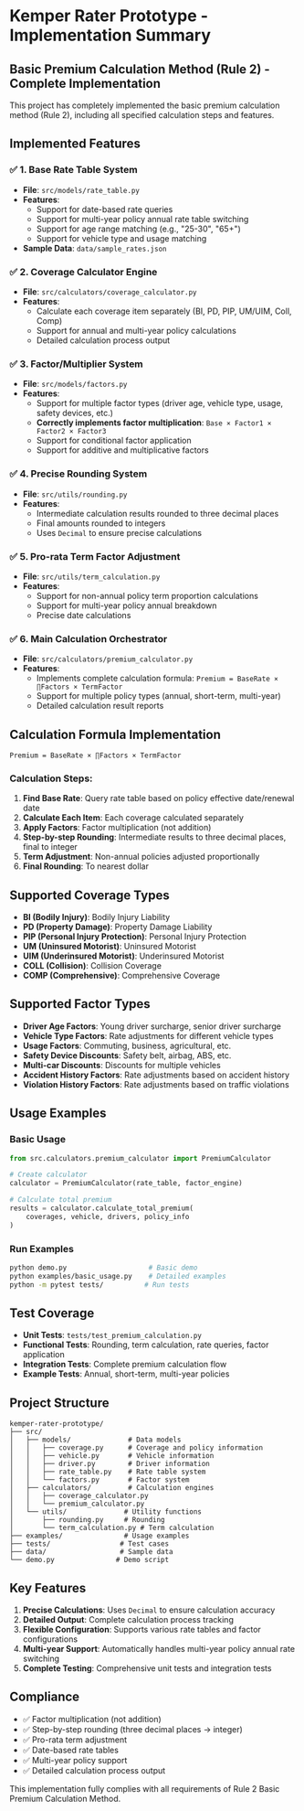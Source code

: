 # Kemper Rater Prototype - Implementation Summary

## Basic Premium Calculation Method (Rule 2) - Complete Implementation

This project has completely implemented the basic premium calculation method (Rule 2), including all specified calculation steps and features.

## Implemented Features

### ✅ 1. Base Rate Table System
- **File**: `src/models/rate_table.py`
- **Features**: 
  - Support for date-based rate queries
  - Support for multi-year policy annual rate table switching
  - Support for age range matching (e.g., "25-30", "65+")
  - Support for vehicle type and usage matching
- **Sample Data**: `data/sample_rates.json`

### ✅ 2. Coverage Calculator Engine
- **File**: `src/calculators/coverage_calculator.py`
- **Features**:
  - Calculate each coverage item separately (BI, PD, PIP, UM/UIM, Coll, Comp)
  - Support for annual and multi-year policy calculations
  - Detailed calculation process output

### ✅ 3. Factor/Multiplier System
- **File**: `src/models/factors.py`
- **Features**:
  - Support for multiple factor types (driver age, vehicle type, usage, safety devices, etc.)
  - **Correctly implements factor multiplication**: `Base × Factor1 × Factor2 × Factor3`
  - Support for conditional factor application
  - Support for additive and multiplicative factors

### ✅ 4. Precise Rounding System
- **File**: `src/utils/rounding.py`
- **Features**:
  - Intermediate calculation results rounded to three decimal places
  - Final amounts rounded to integers
  - Uses `Decimal` to ensure precise calculations

### ✅ 5. Pro-rata Term Factor Adjustment
- **File**: `src/utils/term_calculation.py`
- **Features**:
  - Support for non-annual policy term proportion calculations
  - Support for multi-year policy annual breakdown
  - Precise date calculations

### ✅ 6. Main Calculation Orchestrator
- **File**: `src/calculators/premium_calculator.py`
- **Features**:
  - Implements complete calculation formula: `Premium = BaseRate × ∏Factors × TermFactor`
  - Support for multiple policy types (annual, short-term, multi-year)
  - Detailed calculation result reports

## Calculation Formula Implementation

```
Premium = BaseRate × ∏Factors × TermFactor
```

### Calculation Steps:
1. **Find Base Rate**: Query rate table based on policy effective date/renewal date
2. **Calculate Each Item**: Each coverage calculated separately
3. **Apply Factors**: Factor multiplication (not addition)
4. **Step-by-step Rounding**: Intermediate results to three decimal places, final to integer
5. **Term Adjustment**: Non-annual policies adjusted proportionally
6. **Final Rounding**: To nearest dollar

## Supported Coverage Types

- **BI (Bodily Injury)**: Bodily Injury Liability
- **PD (Property Damage)**: Property Damage Liability  
- **PIP (Personal Injury Protection)**: Personal Injury Protection
- **UM (Uninsured Motorist)**: Uninsured Motorist
- **UIM (Underinsured Motorist)**: Underinsured Motorist
- **COLL (Collision)**: Collision Coverage
- **COMP (Comprehensive)**: Comprehensive Coverage

## Supported Factor Types

- **Driver Age Factors**: Young driver surcharge, senior driver surcharge
- **Vehicle Type Factors**: Rate adjustments for different vehicle types
- **Usage Factors**: Commuting, business, agricultural, etc.
- **Safety Device Discounts**: Safety belt, airbag, ABS, etc.
- **Multi-car Discounts**: Discounts for multiple vehicles
- **Accident History Factors**: Rate adjustments based on accident history
- **Violation History Factors**: Rate adjustments based on traffic violations

## Usage Examples

### Basic Usage
```python
from src.calculators.premium_calculator import PremiumCalculator

# Create calculator
calculator = PremiumCalculator(rate_table, factor_engine)

# Calculate total premium
results = calculator.calculate_total_premium(
    coverages, vehicle, drivers, policy_info
)
```

### Run Examples
```bash
python demo.py                    # Basic demo
python examples/basic_usage.py    # Detailed examples
python -m pytest tests/          # Run tests
```

## Test Coverage

- **Unit Tests**: `tests/test_premium_calculation.py`
- **Functional Tests**: Rounding, term calculation, rate queries, factor application
- **Integration Tests**: Complete premium calculation flow
- **Example Tests**: Annual, short-term, multi-year policies

## Project Structure

```
kemper-rater-prototype/
├── src/
│   ├── models/              # Data models
│   │   ├── coverage.py      # Coverage and policy information
│   │   ├── vehicle.py       # Vehicle information
│   │   ├── driver.py        # Driver information
│   │   ├── rate_table.py    # Rate table system
│   │   └── factors.py       # Factor system
│   ├── calculators/         # Calculation engines
│   │   ├── coverage_calculator.py
│   │   └── premium_calculator.py
│   └── utils/              # Utility functions
│       ├── rounding.py     # Rounding
│       └── term_calculation.py # Term calculation
├── examples/               # Usage examples
├── tests/                 # Test cases
├── data/                  # Sample data
└── demo.py               # Demo script
```

## Key Features

1. **Precise Calculations**: Uses `Decimal` to ensure calculation accuracy
2. **Detailed Output**: Complete calculation process tracking
3. **Flexible Configuration**: Supports various rate tables and factor configurations
4. **Multi-year Support**: Automatically handles multi-year policy annual rate switching
5. **Complete Testing**: Comprehensive unit tests and integration tests

## Compliance

- ✅ Factor multiplication (not addition)
- ✅ Step-by-step rounding (three decimal places → integer)
- ✅ Pro-rata term adjustment
- ✅ Date-based rate tables
- ✅ Multi-year policy support
- ✅ Detailed calculation process output

This implementation fully complies with all requirements of Rule 2 Basic Premium Calculation Method.
